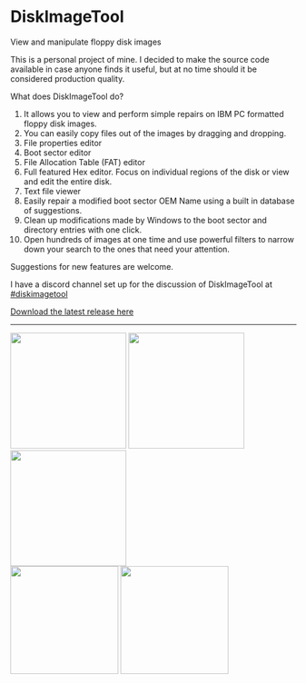 # DiskImageTool
View and manipulate floppy disk images

This is a personal project of mine.  I decided to make the source code available in case anyone finds it useful, but at no time should it be considered production quality.

What does DiskImageTool do?

1. It allows you to view and perform simple repairs on IBM PC formatted floppy disk images.
2. You can easily copy files out of the images by dragging and dropping.
3. File properties editor
4. Boot sector editor
5. File Allocation Table (FAT) editor
6. Full featured Hex editor.  Focus on individual regions of the disk or view and edit the entire disk.
7. Text file viewer
8. Easily repair a modified boot sector OEM Name using a built in database of suggestions.
9. Clean up modifications made by Windows to the boot sector and directory entries with one click.
10. Open hundreds of images at one time and use powerful filters to narrow down your search to the ones that need your attention.

Suggestions for new features are welcome.

I have a discord channel set up for the discussion of DiskImageTool at [#diskimagetool](https://discord.gg/7BNMJuf4CR)

[Download the latest release here](https://github.com/Digitoxin1/DiskImageTool/releases/latest)

---

<img src="https://github.com/user-attachments/assets/0fcb62da-5853-4f97-a20e-7e5db8e23aad" height="204">
<img src="https://github.com/user-attachments/assets/4e4afab9-e869-42bd-a2d3-ffb9cb93b836" height="204">
<img src="https://github.com/user-attachments/assets/71d62245-b98b-4e5c-88a8-81ebbdb2b045" height="204">
<br>
<img src="https://github.com/user-attachments/assets/91a56793-4cec-4cda-ba8c-70af06b8ede2" height="190">
<img src="https://github.com/user-attachments/assets/4bee7e29-0faf-4418-8488-031c3814becc" height="190">

